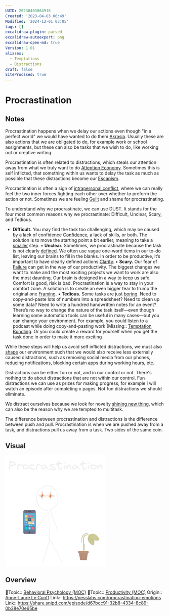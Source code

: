 ```yaml
---
UUID: 20230403064916
Created: '2023-04-03 06:49'
Modified: '2024-12-01 03:05'
tags: []
excalidraw-plugin: parsed
excalidraw-autoexport: png
excalidraw-open-md: true
Version: 1.01
aliases:
  - Temptations
  - Distractions
draft: false
SiteProcssed: true
---
```


# Procrastination

## Notes

Procrastination happens when we delay our actions even though "in a perfect world" we would have wanted to do them [Akrasia](/notes/akrasia.md). Usually these are also actions that we are obligated to do, for example work or school assignments, but these can also be tasks that we wish to do, like working out or creative writing.

Procrastination is often related to distractions, which steals our attention away from what we truly want to do [Attention Economy](/notes/attention-economy.md). Sometimes this is self inflicted, that something within us wants to delay the task as much as possible that these distractions become our [Escapism](/notes/escapism.md).

Procrastination is often a sign of [intrapersonal conflict](/notes/a-person-is-a-community.md), where we can really feel the two inner forces fighting each other over whether to preform the action or not. Sometimes we are feeling [Guilt](/notes/guilt.md) and shame for procrastinating.

To understand why we procrastinate, we can use DUST. It stands for the four most common reasons why we procrastinate: Difficult, Unclear, Scary, and Tedious.

- **Difficult.** You may find the task too challenging, which may be caused by a lack of confidence [Confidence](/notes/self-worth.md), a lack of skills, or both. The solution is to move the starting point a bit earlier, meaning to take a [smaller](/notes/start-small.md) step.
  • **Unclear.** Sometimes, we procrastinate because the task is not clearly [defined](/notes/ambiguity.md). We often use vague one-word items in our to-do list, leaving our brains to fill in the blanks. In order to be productive, it’s important to have clearly defined actions [Clarity](/notes/clarity.md).
  • **Scary.** Our fear of [Failure](/notes/failure.md) can get in the way of our productivity. The biggest changes we want to make and the most exciting projects we want to work are also the most daunting. Our brain is designed in a way to keep us safe. Comfort is good, risk is bad. Procrastination is a way to stay in your comfort zone. A solution is to create an even bigger fear to trump the original one [Framing](/notes/framing.md).
  • **Tedious.** Some tasks are just [boring](/notes/boredom.md). Need to copy-and-paste lots of numbers into a spreadsheet? Need to clean up some data? Need to write a hundred handwritten notes for an event? There’s no way to change the nature of the task itself—even though learning some automation tools can be useful in many cases—but you can change your environment. For example, you could listen to a podcast while doing copy-and-pasting work (Missing:: [Temptation Bundling](/notes/temptation-bundling.md). Or you could create a reward for yourself when you get the task done in order to make it more exciting

While these steps will help us avoid self inflicted distractions, we must also [shape](/notes/nudge.md) our environment such that we would also receive less externally caused distractions, such as removing social media from our phones, reducing notifications, blocking certain apps during working hours, etc.

Distractions can be either fun or not, and in our control or not. There's nothing to do about distractions that are not within our control. Fun distractions we can use as prizes for making progress, for example I will watch an episode after completing x pages. Not fun distractions we should eliminate.

We distract ourselves because we look for novelty [shining new thing](/notes/shining-new-thing.md), which can also be the reason why we are tempted to multitask.

The difference between procrastination and distractions is the difference between push and pull. Procrastination is when we are pushed away from a task, and distractions pull us away from a task. Two sides of the same coin.

## Visual

![Procrastination.webp](/notes/procrastination.webp)

## Overview
🔼Topic:: [Behavioral Psychology (MOC)](/mocs/behavioral-psychology-moc.md)
🔼Topic:: [Productivity (MOC)](/mocs/productivity-moc.md)
Origin:: [Anne-Laure Le Cunff](/notes/anne-laure-le-cunff.md)
Link:: https://nesslabs.com/procrastination-emotions
Link:: https://share.snipd.com/episode/d67bcc91-32b8-4334-8c89-0b38e70e65be

